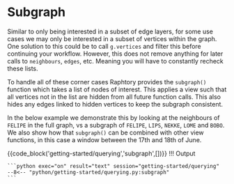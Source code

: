 # Subgraph
Similar to only being interested in a subset of edge layers, for some use cases we may only be interested in a subset of vertices within the graph. One solution to this could be to call `g.vertices` and filter this before continuing your workflow. However, this does not remove anything for later calls to `neighbours`, `edges`, etc. Meaning you will have to constantly recheck these lists. 

To handle all of these corner cases Raphtory provides the `subgraph()` function which takes a list of nodes of interest. This applies a view such that all vertices not in the list are hidden from all future function calls. This also hides any edges linked to hidden vertices to keep the subgraph consistent. 

In the below example we demonstrate this by looking at the neighbours of `FELIPE` in the full graph, vs a subgraph of `FELIPE`, `LIPS`, `NEKKE`, `LOME` and `BOBO`. We also show how that `subgraph()` can be combined with other view functions, in this case a window between the 17th and 18th of June.


{{code_block('getting-started/querying','subgraph',[])}}
!!! Output

    ```python exec="on" result="text" session="getting-started/querying"
    --8<-- "python/getting-started/querying.py:subgraph"
    ```